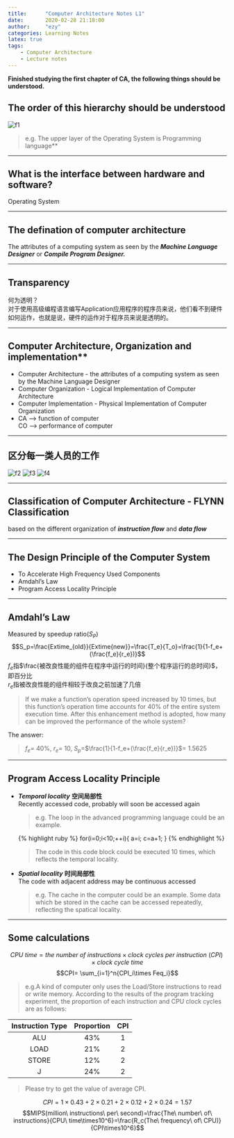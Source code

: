 ```yaml
---
title:      "Computer Architecture Notes L1"
date:       2020-02-28 21:18:00
author:     "ezy"
categories: Learning Notes
latex: true
tags:
    - Computer Architecture
    - Lecture notes
---
```

 **Finished studying the first chapter of CA, the following things should be understood.**

## The order of this hierarchy should be understood

   ![f1]({{site.baseurl}}/assets/images/images_of_blog/CA_notes_L1_f1.png)
> e.g. The upper layer of the Operating System is Programming language**

***
## What is the interface between hardware and software?  
  Operating System

***
## The defination of computer architecture
  The attributes of a computing system as seen by the ***Machine Language Designer*** or ***Compile Program Designer.***

***
## Transparency  
   何为透明？  
   对于使用高级编程语言编写Application应用程序的程序员来说，他们看不到硬件如何运作，也就是说，硬件的运作对于程序员来说是透明的。

***
## Computer Architecture, Organization and implementation**   
   * Computer Architecture - the attributes of a  computing system as seen by the Machine Language Designer 
   * Computer Organization - Logical Implementation of Computer Architecture
   * Computer Implementation - Physical Implementation of Computer Organization
   * CA --> function of computer  
    CO --> performance of computer

***
## 区分每一类人员的工作
   ![f2]({{site.baseurl}}/assets/images/images_of_blog/CA_notes_L1_f2.PNG)
   ![f3]({{site.baseurl}}/assets/images/images_of_blog/CA_notes_L1_f3.PNG)
   ![f4]({{site.baseurl}}/assets/images/images_of_blog/CA_notes_L1_f4.PNG)

***
## Classification of Computer Architecture - FLYNN Classification  
based on the different organization of ***instruction flow*** and ***data flow***

***
## The Design Principle of the Computer System
   * To Accelerate High Frequency Used Components
   * Amdahl’s Law
   * Program Access Locality Principle

***
## Amdahl’s Law
Measured by speedup ratio($S_P$)
   $$S_p=\frac{Extime_{old}}{Extime{new}}=\frac{T_e}{T_o}=\frac{1}{1-f_e+(\frac{f_e}{r_e})}$$
   $f_e$指$\frac{被改良性能的组件在程序中运行的时间}{整个程序运行的总时间}$，即百分比  
   $r_e$指被改良性能的组件相较于改良之前加速了几倍  
   > If we make a function’s operation speed increased by 10 times, but this function’s operation time accounts for 40% of the entire system execution time. After this enhancement method is adopted, how many can be improved the performance of the whole system?  

   The answer:
   > $f_e$= 40%, $r_e$= 10, $S_p$=$\frac{1}{1-f_e+(\frac{f_e}{r_e})}$= 1.5625

***
## Program Access Locality Principle
   * ***Temporal locality***  **空间局部性**  
      Recently accessed code, probably will soon be accessed again
      > e.g. The loop in the advanced programming language could be an example.

      {% highlight ruby %}
      for(i=0;i<10;++i){
         a=i;
         c=a+1;
      }
      {% endhighlight %}
      
      >The code in this code block could be executed 10 times, which reflects the temporal locality.
   * ***Spatial locality***  **时间局部性**  
      The code with adjacent address may be continuous accessed
      >e.g. The cache in the computer could be an example. Some data which be stored in the cache can be accessed repeatedly, reflecting the spatical locality.

***
## Some calculations
   $$CPU\ time = the\ number\ of\ instructions \times clock\ cycles\ per\ instruction\ (CPI) \times clock\ cycle\ time$$
   $$CPI= \sum_{i=1}^n{CPI_i\times Feq_i}$$
   > e.g.A kind of computer only uses the Load/Store instructions to read or write memory. According to the results of the program tracking experiment, the proportion of each instruction and CPU clock cycles are as follows: 
    
   Instruction Type | Proportion | CPI
   :-: | :-: | :-: 
   ALU | 43% | 1
   LOAD|21%|2
   STORE|12%|2
   J|24%|2 

   > Please try to get the value of average CPI. 

   $$CPI=1\times0.43+2\times0.21+2\times0.12+2\times0.24=1.57$$
   $$MIPS(million\ instructions\ per\ second)=\frac{The\ number\ of\ instructions}{CPU\ time\times10^6}=\frac{R_c(The\ frequency\ of\ CPU)}{CPI\times10^6}$$
